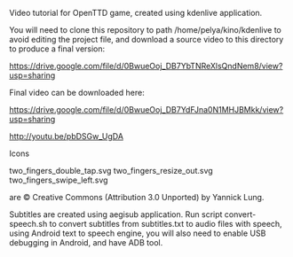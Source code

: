 Video tutorial for OpenTTD game, created using kdenlive application.

You will need to clone this repository to path /home/pelya/kino/kdenlive
to avoid editing the project file, and download a source video to this directory
to produce a final version:

https://drive.google.com/file/d/0BwueOoj_DB7YbTNReXlsQndNem8/view?usp=sharing

Final video can be downloaded here:

https://drive.google.com/file/d/0BwueOoj_DB7YdFJna0N1MHJBMkk/view?usp=sharing

http://youtu.be/pbDSGw_UgDA

Icons

two_fingers_double_tap.svg
two_fingers_resize_out.svg
two_fingers_swipe_left.svg

are © Creative Commons (Attribution 3.0 Unported) by Yannick Lung.

Subtitles are created using aegisub application.
Run script convert-speech.sh to convert subtitles from subtitles.txt
to audio files with speech, using Android text to speech engine,
you will also need to enable USB debugging in Android, and have ADB tool.
